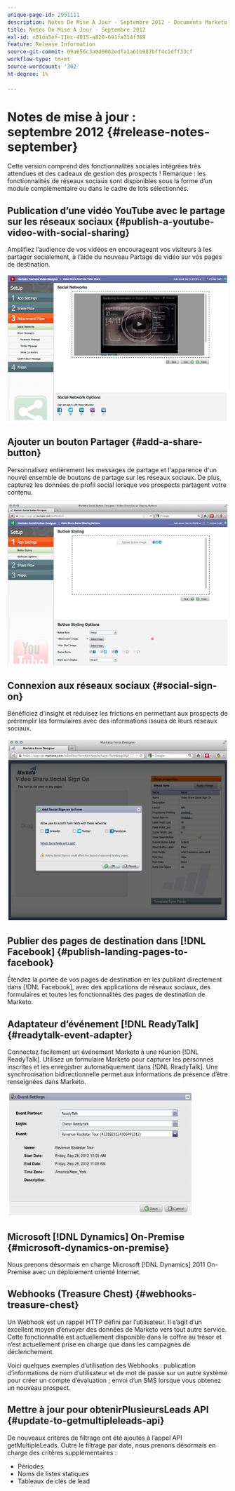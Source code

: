 ```yaml
---
unique-page-id: 2951111
description: Notes De Mise À Jour - Septembre 2012 - Documents Marketo - Documentation Du Produit
title: Notes De Mise À Jour - Septembre 2012
exl-id: c81da5ef-11ec-4015-a820-691fa314f369
feature: Release Information
source-git-commit: 09a656c3a0d0002edfa1a61b987bff4c1dff33cf
workflow-type: tm+mt
source-wordcount: '302'
ht-degree: 1%

---
```


# Notes de mise à jour : septembre 2012 {#release-notes-september}

Cette version comprend des fonctionnalités sociales intégrées très attendues et des cadeaux de gestion des prospects ! Remarque : les fonctionnalités de réseaux sociaux sont disponibles sous la forme d’un module complémentaire ou dans le cadre de lots sélectionnés.

## Publication d’une vidéo YouTube avec le partage sur les réseaux sociaux {#publish-a-youtube-video-with-social-sharing}

Amplifiez l’audience de vos vidéos en encourageant vos visiteurs à les partager socialement, à l’aide du nouveau Partage de vidéo sur vos pages de destination.

![](assets/image2014-9-23-10-3a39-3a21.png)

## Ajouter un bouton Partager {#add-a-share-button}

Personnalisez entièrement les messages de partage et l&#39;apparence d&#39;un nouvel ensemble de boutons de partage sur les réseaux sociaux. De plus, capturez les données de profil social lorsque vos prospects partagent votre contenu.

![](assets/image2014-9-23-10-3a39-3a46.png)

## Connexion aux réseaux sociaux {#social-sign-on}

Bénéficiez d’insight et réduisez les frictions en permettant aux prospects de préremplir les formulaires avec des informations issues de leurs réseaux sociaux.

![](assets/image2014-9-23-10-3a40-3a2.png)

## Publier des pages de destination dans [!DNL Facebook] {#publish-landing-pages-to-facebook}

Étendez la portée de vos pages de destination en les publiant directement dans [!DNL Facebook], avec des applications de réseaux sociaux, des formulaires et toutes les fonctionnalités des pages de destination de Marketo.

## Adaptateur d’événement [!DNL ReadyTalk] {#readytalk-event-adapter}

Connectez facilement un événement Marketo à une réunion [!DNL ReadyTalk]. Utilisez un formulaire Marketo pour capturer les personnes inscrites et les enregistrer automatiquement dans [!DNL ReadyTalk]. Une synchronisation bidirectionnelle permet aux informations de présence d’être renseignées dans Marketo.

![](assets/image2014-9-23-10-3a40-3a16.png)

## Microsoft [!DNL Dynamics] On-Premise {#microsoft-dynamics-on-premise}

Nous prenons désormais en charge Microsoft [!DNL Dynamics] 2011 On-Premise avec un déploiement orienté Internet.

## Webhooks (Treasure Chest) {#webhooks-treasure-chest}

Un Webhook est un rappel HTTP défini par l’utilisateur. Il s’agit d’un excellent moyen d’envoyer des données de Marketo vers tout autre service. Cette fonctionnalité est actuellement disponible dans le coffre au trésor et n’est actuellement prise en charge que dans les campagnes de déclenchement.

Voici quelques exemples d’utilisation des Webhooks : publication d’informations de nom d’utilisateur et de mot de passe sur un autre système pour créer un compte d’évaluation ; envoi d’un SMS lorsque vous obtenez un nouveau prospect.

## Mettre à jour pour obtenirPlusieursLeads API {#update-to-getmultipleleads-api}

De nouveaux critères de filtrage ont été ajoutés à l’appel API getMultipleLeads. Outre le filtrage par date, nous prenons désormais en charge des critères supplémentaires :

* Périodes
* Noms de listes statiques
* Tableaux de clés de lead
